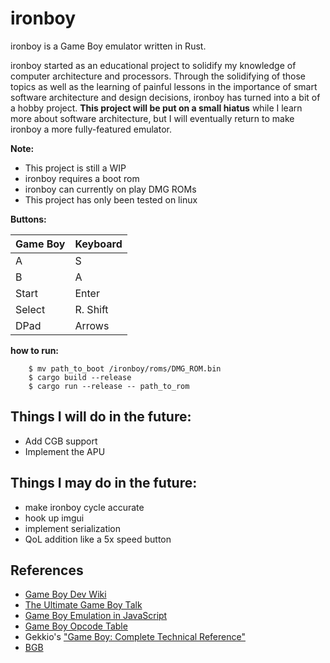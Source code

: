 # ironboy

ironboy is a Game Boy emulator written in Rust.

ironboy started as an educational project to solidify
my knowledge of computer architecture and processors.
Through the solidifying of those topics as well as the learning of
painful lessons in the importance of smart software architecture 
and design decisions, ironboy has turned into a bit of
a hobby project. **This project will be put on a small hiatus**
while I learn more about software architecture, but I will
eventually return to make ironboy a more fully-featured emulator.

**Note:**
 * This project is still a WIP
 * ironboy requires a boot rom
 * ironboy can currently on play DMG ROMs
 * This project has only been tested on linux

**Buttons:**

| Game Boy | Keyboard |
|----------|----------|
| A        | S        |
| B        | A        |
| Start    | Enter    |
| Select   | R. Shift |
| DPad     | Arrows   |

**how to run:**

        $ mv path_to_boot /ironboy/roms/DMG_ROM.bin
        $ cargo build --release
        $ cargo run --release -- path_to_rom

## Things I will do in the future:
 * Add CGB support
 * Implement the APU

## Things I may do in the future:
 * make ironboy cycle accurate
 * hook up imgui
 * implement serialization
 * QoL addition like a 5x speed button

## References
 * [Game Boy Dev Wiki](https://gbdev.gg8.se/wiki/articles/Main_Page)
 * [The Ultimate Game Boy Talk](https://www.youtube.com/watch?v=HyzD8pNlpwI)
 * [Game Boy Emulation in JavaScript](https://imrannazar.com/gameBoy-Emulation-in-JavaScript)
 * [Game Boy Opcode Table](https://izik1.github.io/gbops)
 * Gekkio's ["Game Boy: Complete Technical Reference"](https://github.com/Gekkio/gb-ctr)
 * [BGB](https://bgb.bircd.org)
